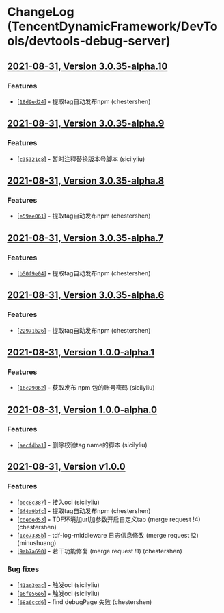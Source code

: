 # ChangeLog (TencentDynamicFramework/DevTools/devtools-debug-server)

## [2021-08-31, Version  3.0.35-alpha.10](http://git.woa.com/TencentDynamicFramework/DevTools/devtools-debug-server/-/tags/3.0.35-alpha.10)



### Features

 - [[`18d9ed24`](http://git.woa.com/TencentDynamicFramework/DevTools/devtools-debug-server/commit/18d9ed24)] **-** 提取tag自动发布npm (chestershen) 




## [2021-08-31, Version  3.0.35-alpha.9](http://git.woa.com/TencentDynamicFramework/DevTools/devtools-debug-server/-/tags/3.0.35-alpha.9)



### Features

 - [[`c35321c8`](http://git.woa.com/TencentDynamicFramework/DevTools/devtools-debug-server/commit/c35321c8)] **-** 暂时注释替换版本号脚本 (sicilyliu) 




## [2021-08-31, Version  3.0.35-alpha.8](http://git.woa.com/TencentDynamicFramework/DevTools/devtools-debug-server/-/tags/3.0.35-alpha.8)



### Features

 - [[`e59ae061`](http://git.woa.com/TencentDynamicFramework/DevTools/devtools-debug-server/commit/e59ae061)] **-** 提取tag自动发布npm (chestershen) 




## [2021-08-31, Version  3.0.35-alpha.7](http://git.woa.com/TencentDynamicFramework/DevTools/devtools-debug-server/-/tags/3.0.35-alpha.7)



### Features

 - [[`b50f9e04`](http://git.woa.com/TencentDynamicFramework/DevTools/devtools-debug-server/commit/b50f9e04)] **-** 提取tag自动发布npm (chestershen) 




## [2021-08-31, Version  3.0.35-alpha.6](http://git.woa.com/TencentDynamicFramework/DevTools/devtools-debug-server/-/tags/3.0.35-alpha.6)



### Features

 - [[`22971b26`](http://git.woa.com/TencentDynamicFramework/DevTools/devtools-debug-server/commit/22971b26)] **-** 提取tag自动发布npm (chestershen) 




## [2021-08-31, Version  1.0.0-alpha.1](http://git.woa.com/TencentDynamicFramework/DevTools/devtools-debug-server/-/tags/1.0.0-alpha.1)



### Features

 - [[`16c29062`](http://git.woa.com/TencentDynamicFramework/DevTools/devtools-debug-server/commit/16c29062)] **-** 获取发布 npm 包的账号密码 (sicilyliu) 




## [2021-08-31, Version  1.0.0-alpha.0](http://git.woa.com/TencentDynamicFramework/DevTools/devtools-debug-server/-/tags/1.0.0-alpha.0)



### Features

 - [[`aecfdba1`](http://git.woa.com/TencentDynamicFramework/DevTools/devtools-debug-server/commit/aecfdba1)] **-** 删除校验tag name的脚本 (sicilyliu) 




## [2021-08-31, Version  v1.0.0](http://git.woa.com/TencentDynamicFramework/DevTools/devtools-debug-server/-/tags/v1.0.0)



### Features

 - [[`bec8c387`](http://git.woa.com/TencentDynamicFramework/DevTools/devtools-debug-server/commit/bec8c387)] **-** 接入oci (sicilyliu) 
 - [[`6f4a9bfc`](http://git.woa.com/TencentDynamicFramework/DevTools/devtools-debug-server/commit/6f4a9bfc)] **-** 提取tag自动发布npm (chestershen) 
 - [[`cdeded53`](http://git.woa.com/TencentDynamicFramework/DevTools/devtools-debug-server/commit/cdeded53)] **-** TDF环境加url加参数开启自定义tab (merge request !4) (chestershen) 
 - [[`1ce7335b`](http://git.woa.com/TencentDynamicFramework/DevTools/devtools-debug-server/commit/1ce7335b)] **-** tdf-log-middleware 日志信息修改 (merge request !2) (minushuang) 
 - [[`9ab7a690`](http://git.woa.com/TencentDynamicFramework/DevTools/devtools-debug-server/commit/9ab7a690)] **-** 若干功能修复 (merge request !1) (chestershen) 

### Bug fixes

 - [[`41ae3eac`](http://git.woa.com/TencentDynamicFramework/DevTools/devtools-debug-server/commit/41ae3eac)] **-** 触发oci (sicilyliu) 
 - [[`e6fe56e6`](http://git.woa.com/TencentDynamicFramework/DevTools/devtools-debug-server/commit/e6fe56e6)] **-** 触发oci (sicilyliu) 
 - [[`68a6ccd6`](http://git.woa.com/TencentDynamicFramework/DevTools/devtools-debug-server/commit/68a6ccd6)] **-** find debugPage 失败 (chestershen) 




